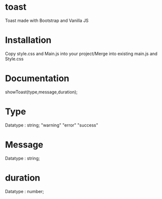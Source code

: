 # toast
Toast made with Bootstrap and Vanilla JS 

# Installation
Copy style.css and Main.js into your project/Merge into existing main.js and Style.css

# Documentation
showToast(type,message,duration);

# Type
  Datatype : string;
  "warning"
  "error"
  "success"
  
# Message
  Datatype : string;
  
# duration
  Datatype : number;

